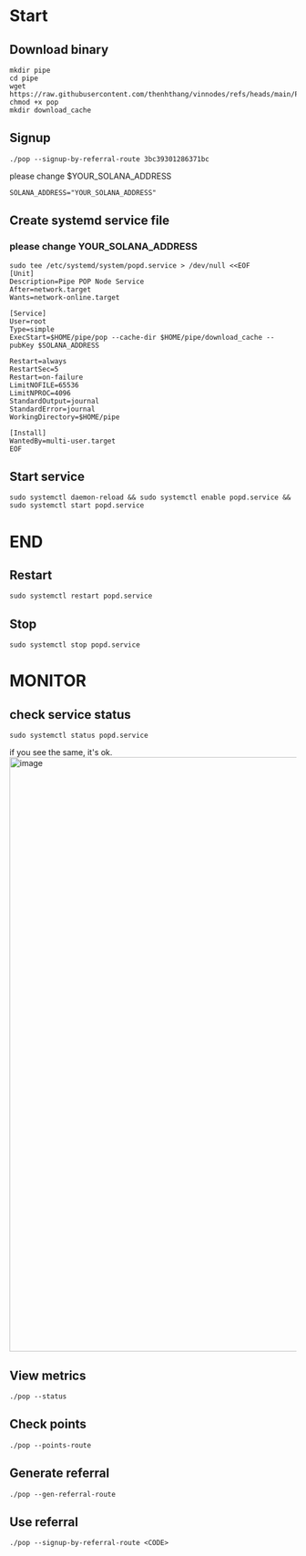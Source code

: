 # Start
## Download binary
```
mkdir pipe
cd pipe
wget https://raw.githubusercontent.com/thenhthang/vinnodes/refs/heads/main/Pipe/binary/pop
chmod +x pop
mkdir download_cache
```
## Signup
```
./pop --signup-by-referral-route 3bc39301286371bc
```
please change $YOUR_SOLANA_ADDRESS
```
SOLANA_ADDRESS="YOUR_SOLANA_ADDRESS"
```
## Create systemd service file
### please change YOUR_SOLANA_ADDRESS
```
sudo tee /etc/systemd/system/popd.service > /dev/null <<EOF
[Unit]
Description=Pipe POP Node Service
After=network.target
Wants=network-online.target

[Service]
User=root
Type=simple
ExecStart=$HOME/pipe/pop --cache-dir $HOME/pipe/download_cache --pubKey $SOLANA_ADDRESS

Restart=always
RestartSec=5
Restart=on-failure
LimitNOFILE=65536
LimitNPROC=4096
StandardOutput=journal
StandardError=journal
WorkingDirectory=$HOME/pipe

[Install]
WantedBy=multi-user.target
EOF
```
## Start service

```
sudo systemctl daemon-reload && sudo systemctl enable popd.service && sudo systemctl start popd.service
```
# END

## Restart
```
sudo systemctl restart popd.service
```
## Stop
```
sudo systemctl stop popd.service
```
# MONITOR
## check service status
```
sudo systemctl status popd.service
```
if you see the same, it's ok.
<img width="1044" alt="image" src="https://github.com/user-attachments/assets/d9e5f48b-8d64-4ccd-8f3c-0036142324f4" />

## View metrics
```
./pop --status
```

## Check points
```
./pop --points-route
```

## Generate referral
```
./pop --gen-referral-route
```

## Use referral
```
./pop --signup-by-referral-route <CODE>
```

